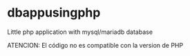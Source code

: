 # dbappusingphp
Little php application with mysql/mariadb database

ATENCION: El código no es compatible con la version de PHP
